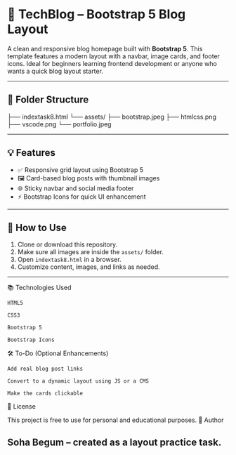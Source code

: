 # 📰 TechBlog – Bootstrap 5 Blog Layout

A clean and responsive blog homepage built with **Bootstrap 5**. This template features a modern layout with a navbar, image cards, and footer icons. Ideal for beginners learning frontend development or anyone who wants a quick blog layout starter.

---

## 📁 Folder Structure

├── indextask8.html
└── assets/
├── bootstrap.jpeg
├── htmlcss.png
├── vscode.png
└── portfolio.jpeg

---

## 💡 Features

- ✅ Responsive grid layout using Bootstrap 5
- 🖼️ Card-based blog posts with thumbnail images
- 🌐 Sticky navbar and social media footer
- ⚡ Bootstrap Icons for quick UI enhancement

---

## 🚀 How to Use

1. Clone or download this repository.
2. Make sure all images are inside the `assets/` folder.
3. Open `indextask8.html` in a browser.
4. Customize content, images, and links as needed.

---
📚 Technologies Used

    HTML5

    CSS3

    Bootstrap 5

    Bootstrap Icons

🛠 To-Do (Optional Enhancements)

    Add real blog post links

    Convert to a dynamic layout using JS or a CMS

    Make the cards clickable

📃 License

This project is free to use for personal and educational purposes.
🙌 Author

Soha Begum – created as a layout practice task.
---
